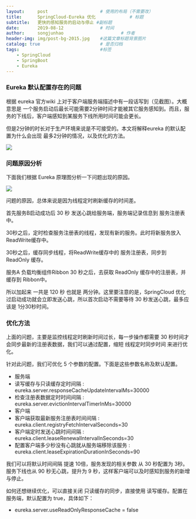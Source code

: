```yaml
---
layout:     post                    # 使用的布局（不需要改）
title:      SpringCloud-Eureka 优化             # 标题
subtitle:   更快的感知服务的启动与停止 #副标题
date:       2019-08-12              # 时间
author:     songjunhao                      # 作者
header-img: img/post-bg-2015.jpg    #这篇文章标题背景图片
catalog: true                       # 是否归档
tags:                               #标签
    - SpringCloud
    - SpringBoot
    - Eureka
---
```



### Eureka 默认配置存在的问题

根据 eureka 官方wiki 上对于客户端服务端描述中有一段话写到（见截图）。大概意思是 一个服务启动后最长可能需要2分钟时间才能被其它服务感知到。而且，服务的下线后，客户端感知到某服务下线所用时间可能会更长。

但是2分钟的时长对于生产环境来说是不可接受的。本文将解释eureka 的默认配置为什么会出现 最多2分钟的情况，以及优化的方法。

![](https://i.loli.net/2019/08/17/RQTW89r6PugEBAe.jpg)

### 问题原因分析

下面我们根据 Eureka 原理图分析一下问题出现的原因。

![](https://i.loli.net/2019/08/17/yfnHQCbErYawWiZ.jpg)

问题的原因，总体来说是因为线程定时刷新缓存的时间差。

首先服务B启动成功后 30 秒 发送心跳给服务端，服务端记录信息到 服务注册表中。

30秒之后，定时检查服务注册表的线程，发现有新的服务。此时将新服务放入 ReadWrite缓存中。

30秒之后，缓存同步线程，将ReadWrite缓存中的 服务注册表，同步到 ReadOnly 缓存。

服务A 负载均衡组件Ribbon 30 秒之后，去获取 ReadOnly 缓存中的注册表，并缓存到 Ribbon中。

所以加起来 一共是 120 秒 也就是 两分钟。这里要注意的是，SpringCloud 优化过启动成功就会立即发送心跳，所以首次启动不需要等待 30 秒发送心跳，最多应该是 1分30秒时间。

### 优化方法

上面的问题，主要是监控线程定时刷新时间过长，每一步操作都需要 30 秒时间才会同步最新的注册表数据，我们可以通过配置，缩短 线程定时同步时间 来进行优化。

针对此问题，我们可优化 5 个参数的配置。下面是这些参数名称及默认配置。
+ 服务端
 + 读写缓存与只读缓存定时间隔 : eureka.server.responseCacheUpdateIntervalMs=30000
 + 检查注册表数据定时时间间隔 :  eureka.server.evictionIntervalTimerInMs=30000
+ 客户端
 + 客户端获取最新服务注册表时间间隔 : eureka.client.registryFetchIntervalSeconds=30
 + 客户端定时发送心跳时间间隔 : eureka.client.leaseRenewalIntervalInSeconds=30
 + 配置客户端多少秒没有心跳就从服务端移除该服务 : eureka.client.leaseExpirationDurationInSeconds=90


我们可以将默认时间间隔 提速 10倍，服务发现的相关参数 从 30 秒配置为 3秒。服务下线也从 90 秒无心跳，提升为 9 秒，这样客户端可以及时感知到服务的新增与停止。

如何还想继续优化，可以直接关闭 只读缓存的同步，直接使用 读写缓存。配置在服务端，默认配置为 true，具体如下：

+ eureka.server.useReadOnlyResponseCache = false
